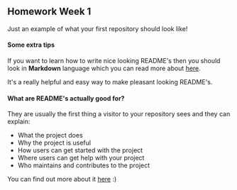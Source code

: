 ## Homework Week 1

Just an example of what your first repository should look like!

#### Some extra tips

If you want to learn how to write nice looking README's then you should look in **Markdown** language which you can read more about [here](https://guides.github.com/features/mastering-markdown/).

It's a really helpful and easy way to make pleasant looking README's. 

#### What are README's actually good for?

They are usually the first thing a visitor to your repository sees and they can explain:

- What the project does
- Why the project is useful
- How users can get started with the project
- Where users can get help with your project
- Who maintains and contributes to the project

You can find out more about it [here](https://help.github.com/articles/about-readmes/) :)
